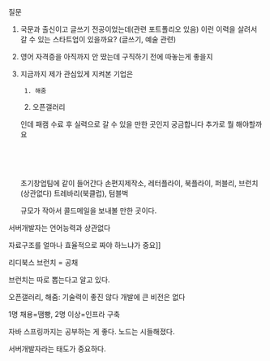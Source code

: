 질문

1. 국문과 출신이고 글쓰기 전공이었는데(관련 포트폴리오 있음) 이런 이력을 살려서 갈 수 있는 스타트업이 있을까요? (글쓰기, 예술 관련)

2. 영어 자격증을 아직까지 안 땄는데 구직하기 전에 따놓는게 좋을지

3. 지금까지 제가 관심있게 지켜본 기업은

    	1. 해줌 
   	2. 오픈갤러리

   인데 패캠 수료 후 실력으로 갈 수 있을 만한 곳인지 궁금합니다 추가로 뭘 해야할까요

   ​

   ​

   초기창업팀에 같이 들어간다 손편지제작소, 레터플라이, 북플라이, 퍼블리, 브런치(상관없다) 트레바리(북클럽), 텀블벅

   규모가 작아서 콜드메일을 보내볼 만한 곳이다.

서버개발자는 언어능력과 상관없다 

자료구조를 얼마나 효율적으로 짜야 하느냐가 중요]]

리디북스 브런치 = 공채

브런치는 따로 뽑는다고 알고 있다.



오픈갤러리, 해줌: 기술력이 좋진 않다 개발에 큰 비전은 없다



1명 채용=땜빵, 2명 이상=인프라 구축



자바 스프링까지는 공부하는 게 좋다. 노드는 시들해졌다. 



서버개발자라는 태도가 중요하다. 